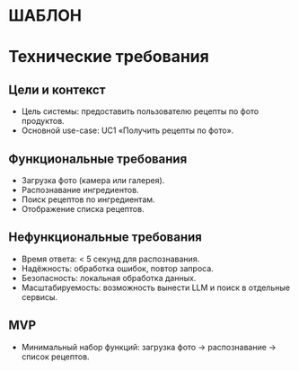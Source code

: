 # ШАБЛОН
# Технические требования

## Цели и контекст
- Цель системы: предоставить пользователю рецепты по фото продуктов.
- Основной use-case: UC1 «Получить рецепты по фото».

## Функциональные требования
- Загрузка фото (камера или галерея).
- Распознавание ингредиентов.
- Поиск рецептов по ингредиентам.
- Отображение списка рецептов.

## Нефункциональные требования
- Время ответа: < 5 секунд для распознавания.
- Надёжность: обработка ошибок, повтор запроса.
- Безопасность: локальная обработка данных.
- Масштабируемость: возможность вынести LLM и поиск в отдельные сервисы.

## MVP
- Минимальный набор функций: загрузка фото → распознавание → список рецептов.
